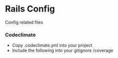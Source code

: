 # Rails Config

Config related files

### Codeclimate

- Copy .codeclimate.yml into your project
- Include the following into your gitignore
  /coverage

